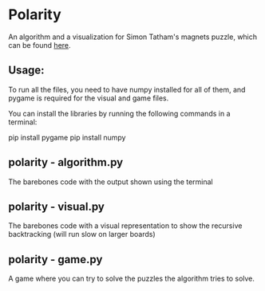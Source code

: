 # Polarity

An algorithm and a visualization for Simon Tatham's magnets puzzle, which can be found [here]([url](https://www.chiark.greenend.org.uk/~sgtatham/puzzles/js/magnets.html)). 

## Usage:
To run all the files, you need to have numpy installed for all of them, and pygame is required for the visual and game files.

You can install the libraries by running the following commands in a terminal:

pip install pygame
pip install numpy

## polarity - algorithm.py

The barebones code with the output shown using the terminal

## polarity - visual.py

The barebones code with a visual representation to show the recursive backtracking (will run slow on larger boards)

## polarity - game.py

A game where you can try to solve the puzzles the algorithm tries to solve.
